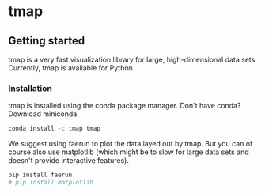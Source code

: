 # tmap
## Getting started
tmap is a very fast visualization library for large, high-dimensional data sets. Currently, tmap is available for Python.

### Installation
tmap is installed using the conda package manager. Don't have conda? Download miniconda.

```bash
conda install -c tmap tmap
```

We suggest using faerun to plot the data layed out by tmap. But you can of course also use matplotlib (which might be to slow for large data sets and doesn't provide interactive features).

```bash
pip install faerun
# pip install matplotlib
```
